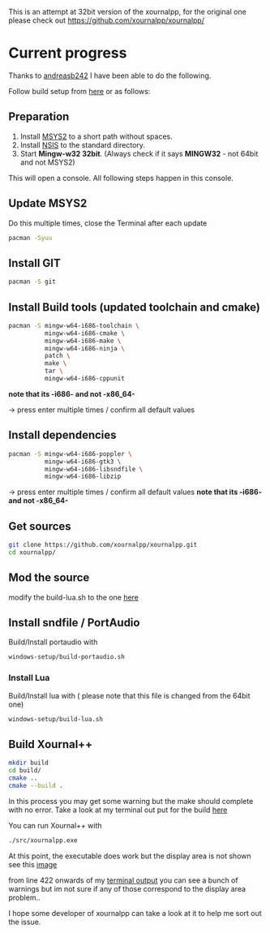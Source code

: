 This is an attempt at 32bit version of the xournalpp, for the original one please check out https://github.com/xournalpp/xournalpp/

# Current progress

Thanks to [andreasb242](https://github.com/andreasb242) I have been able to do the following.

Follow build setup from [here](https://github.com/iamashwin99/xournalpp/blob/master/readme/WindowsBuild.md)
or as follows:

## Preparation
1. Install [MSYS2](https://www.msys2.org/) to a short path without spaces.
2. Install [NSIS](https://nsis.sourceforge.io/Download) to the standard directory.
3. Start **Mingw-w32 32bit**. (Always check if it says **MINGW32** - not 64bit and not MSYS2)

This will open a console. All following steps happen in this console.

## Update MSYS2

Do this multiple times, close the Terminal after each update
```bash
pacman -Syuu
```

## Install GIT

```bash
pacman -S git
```

## Install Build tools (updated toolchain and cmake)

```bash
pacman -S mingw-w64-i686-toolchain \
          mingw-w64-i686-cmake \
          mingw-w64-i686-make \
          mingw-w64-i686-ninja \
          patch \
          make \
          tar \
          mingw-w64-i686-cppunit
```
**note that its -i686- and not -x86_64-**

-> press enter multiple times / confirm all default values

## Install dependencies

```bash
pacman -S mingw-w64-i686-poppler \
          mingw-w64-i686-gtk3 \
          mingw-w64-i686-libsndfile \
          mingw-w64-i686-libzip
```
-> press enter multiple times / confirm all default values
**note that its -i686- and not -x86_64-**

## Get sources

```bash
git clone https://github.com/xournalpp/xournalpp.git
cd xournalpp/
```
## Mod the source
modify the build-lua.sh to the one [here](https://github.com/iamashwin99/xournalpp/blob/master/windows-setup/build-lua.sh)

## Install sndfile / PortAudio

Build/Install portaudio with
```bash
windows-setup/build-portaudio.sh
```

### Install Lua

Build/Install lua with ( please note that this file is changed from the 64bit one)
```bash
windows-setup/build-lua.sh
```

## Build Xournal++

```bash
mkdir build
cd build/
cmake ..
cmake --build .
```
In this process you may get some warning but the make should complete with no error. 
Take a look at my terminal out put for the build [here](http://p.ip.fi/2RXt)



You can run Xournal++ with
```bash
./src/xournalpp.exe
```
At this point, the executable does work but the display area is not shown
see this [image](https://imgur.com/noFtPxh)

from line 422 onwards of my [terminal output](http://p.ip.fi/2RXt) you can see a bunch of warnings but im not sure if any of those correspond to the display area problem..

I hope some developer of xournalpp can take a look at it to help me sort out the issue.
